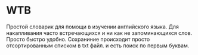 # WTB
Простой словарик для помощи в изучении английского языка. Для накапливания часто встречающихся и ни как не запоминающихся слов. Просто быстро удобно. Сохраниние происходит просто отсортированным списком в txt файл. и есть поиск по первым буквам.
